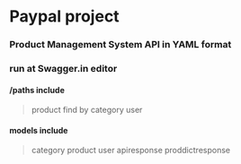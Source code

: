 # Paypal project
### Product Management System API in YAML format
### run at Swagger.in editor
#### /paths include
> product
> find by
> category
> user
#### models include
> category
> product
> user
> apiresponse
> proddictresponse

